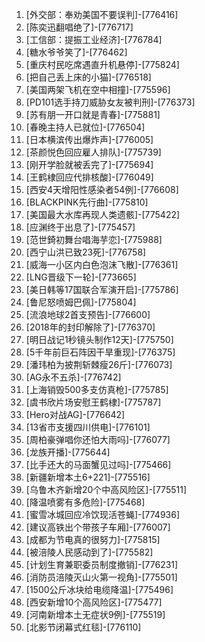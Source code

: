 
1. [外交部：奉劝美国不要误判]-[776416]
1. [陈奕迅翻唱绝了]-[776717]
1. [工信部：提振工业经济]-[776784]
1. [糖水爷爷笑了]-[776462]
1. [重庆村民吃席遇直升机悬停]-[775824]
1. [把自己丢上床的小猫]-[776518]
1. [美国两架飞机在空中相撞]-[775596]
1. [PD101选手持刀威胁女友被判刑]-[776373]
1. [苏有朋一开口就是青春]-[775881]
1. [春晚主持人已就位]-[776504]
1. [日本横滨传出爆炸声]-[776005]
1. [茶颜悦色回应雇人排队]-[775739]
1. [刚开学脸就被丢完了]-[775694]
1. [王鹤棣回应代排核酸]-[776049]
1. [西安4天增阳性感染者54例]-[776608]
1. [BLACKPINK先行曲]-[775810]
1. [美国最大水库再现人类遗骸]-[775422]
1. [应渊终于出息了]-[775457]
1. [范世錡初舞台唱海芋恋]-[775988]
1. [西宁山洪已致23死]-[776758]
1. [威海一小区内白色泡沫飞散]-[776361]
1. [LNG晋级下一轮]-[773665]
1. [美日韩等17国联合军演开启]-[775786]
1. [鲁尼怒喷姆巴佩]-[775804]
1. [流浪地球2首支预告]-[776600]
1. [2018年的封印解除了]-[776370]
1. [明日战记1秒镜头制作12天]-[775750]
1. [5千年前巨石阵因干旱重现]-[776375]
1. [潘玮柏为披荆斩棘瘦26斤]-[776073]
1. [AG永不五杀]-[776742]
1. [上海销毁500多支仿真枪]-[775785]
1. [虞书欣片场安慰王鹤棣]-[775787]
1. [Hero对战AG]-[776642]
1. [13省市支援四川供电]-[776101]
1. [周柏豪弹唱你还怕大雨吗]-[776077]
1. [龙族开播]-[775644]
1. [比手还大的马面蟹见过吗]-[775466]
1. [新疆新增本土6+221]-[775516]
1. [乌鲁木齐新增20个中高风险区]-[775511]
1. [降温喷雾有多危险]-[775468]
1. [蜜雪冰城回应冷饮现活苍蝇]-[774936]
1. [建议高铁出个带孩子车厢]-[776007]
1. [成都为节电真的很努力]-[775815]
1. [被涪陵人民感动到了]-[775582]
1. [计划生育兼职委员制度撤销]-[776231]
1. [消防员涪陵灭山火第一视角]-[775501]
1. [1500公斤冰块给电缆降温]-[775496]
1. [西安新增10个高风险区]-[775477]
1. [河南新增本土无症状9例]-[775519]
1. [北影节闭幕式红毯]-[776110]